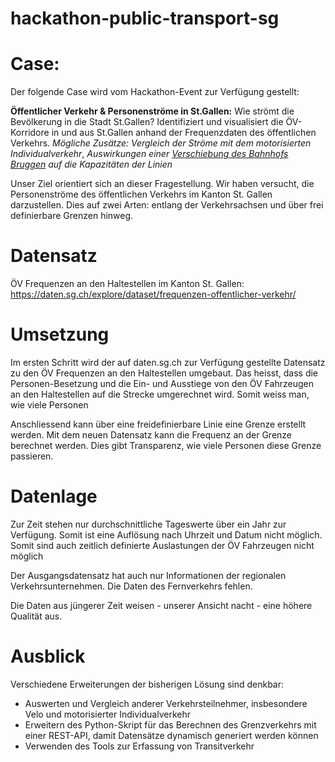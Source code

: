 # hackathon-public-transport-sg

# Case:

Der folgende Case wird vom Hackathon-Event zur Verfügung gestellt:

**Öffentlicher Verkehr & Personenströme in St.Gallen:** Wie strömt die Bevölkerung in die Stadt St.Gallen? Identifiziert und  visualisiert die ÖV-Korridore in und aus St.Gallen anhand der  Frequenzdaten des öffentlichen Verkehrs. *Mögliche Zusätze: Vergleich der Ströme mit dem motorisierten Individualverkehr*, *Auswirkungen einer [Verschiebung des Bahnhofs Bruggen](https://www.tagblatt.ch/ostschweiz/stgallen/vision-die-bahnhoefe-bruggen-und-haggen-zu-einem-neuen-bahnhof-kombinieren-jetzt-prueft-stgallen-die-machbarkeit-ld.2111948) auf die Kapazitäten der Linien*



Unser Ziel orientiert sich an dieser Fragestellung. Wir haben versucht, die Personenströme des öffentlichen Verkehrs im Kanton St. Gallen darzustellen. Dies auf zwei Arten: entlang der Verkehrsachsen und über frei definierbare Grenzen hinweg.

# Datensatz

ÖV Frequenzen an den Haltestellen im Kanton St. Gallen:
 https://daten.sg.ch/explore/dataset/frequenzen-offentlicher-verkehr/



# Umsetzung

Im ersten Schritt wird der auf daten.sg.ch zur Verfügung gestellte Datensatz zu den ÖV Frequenzen an den Haltestellen umgebaut. Das heisst, dass die Personen-Besetzung und die Ein- und Ausstiege von den ÖV Fahrzeugen an den Haltestellen auf die Strecke umgerechnet wird. Somit weiss man, wie viele Personen 

Anschliessend kann über eine freidefinierbare Linie eine Grenze erstellt werden. Mit dem neuen Datensatz kann die Frequenz an der Grenze berechnet werden. Dies gibt Transparenz, wie viele Personen diese Grenze passieren.



# Datenlage

Zur Zeit stehen nur durchschnittliche Tageswerte über ein Jahr zur Verfügung. Somit ist eine Auflösung nach Uhrzeit und Datum nicht möglich. Somit sind auch zeitlich definierte Auslastungen der ÖV Fahrzeugen nicht möglich

Der Ausgangsdatensatz hat auch nur Informationen der regionalen Verkehrsunternehmen. Die Daten des Fernverkehrs fehlen.

Die Daten aus jüngerer Zeit weisen - unserer Ansicht nacht - eine höhere Qualität aus.

# Ausblick 

Verschiedene Erweiterungen der bisherigen Lösung sind denkbar:
- Auswerten und Vergleich anderer Verkehrsteilnehmer, insbesondere Velo und motorisierter Individualverkehr
- Erweitern des Python-Skript für das Berechnen des Grenzverkehrs mit einer REST-API, damit Datensätze dynamisch generiert werden können
- Verwenden des Tools zur Erfassung von Transitverkehr

